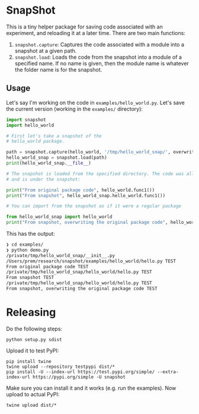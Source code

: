 # SnapShot

This is a tiny helper package for saving code associated with
an experiment, and reloading it at a later time. There are two main functions:

1. `snapshot.capture`: Captures the code associated with a module into a snapshot at a given path.
2. `snapshot.load`: Loads the code from the snapshot into a module of a specified name. If no name is given, then the module name is whatever the folder
name is for the snapshot.

## Usage

Let's say I'm working on the code in `examples/hello_world.py`. Let's save the current version 
(working in the `examples/` directory):

```python
import snapshot
import hello_world

# First let's take a snapshot of the 
# hello_world package.

path = snapshot.capture(hello_world, '/tmp/hello_world_snap/', overwrite=True)
hello_world_snap = snapshot.load(path)
print(hello_world_snap.__file__)

# The snapshot is loaded from the specified directory. The code was all copied to
# and is under the snapshot:

print("From original package code", hello_world.func1())
print("From snapshot", hello_world_snap.hello_world.func1())

# You can import from the snapshot as if it were a regular package

from hello_world_snap import hello_world
print("From snapshot, overwriting the original package code", hello_world.func1())
```

This has the output:

```bash
❯ cd examples/
❯ python demo.py
/private/tmp/hello_world_snap/__init__.py
/Users/prem/research/snapshot/examples/hello_world/hello.py TEST
From original package code TEST
/private/tmp/hello_world_snap/hello_world/hello.py TEST
From snapshot TEST
/private/tmp/hello_world_snap/hello_world/hello.py TEST
From snapshot, overwriting the original package code TEST
```

# Releasing

Do the following steps:

```
python setup.py sdist
```

Upload it to test PyPI:

```
pip install twine
twine upload --repository testpypi dist/*
pip install -U --index-url https://test.pypi.org/simple/ --extra-index-url https://pypi.org/simple -U snapshot
```

Make sure you can install it and it works (e.g. run the examples). Now upload
to actual PyPI:

```
twine upload dist/*
```
